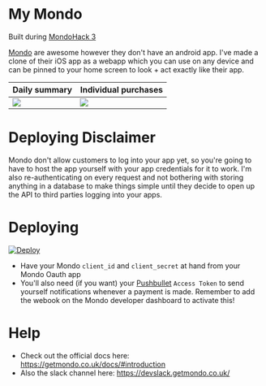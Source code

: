 # My Mondo
Built during [MondoHack 3](https://attending.io/events/mondohack-3)

[Mondo](https://getmondo.co.uk) are awesome however they don't have an android app. I've made a clone of their iOS app as a webapp which you can use on any device and can be pinned to your home screen to look + act exactly like their app.

Daily summary | Individual purchases
----- | -----
![](http://i.imgur.com/8jUu3K2.jpg) | ![](http://i.imgur.com/E0F0ZfL.jpg)

# Deploying Disclaimer
Mondo don't allow customers to log into your app yet, so you're going to have to host the app yourself with your app credentials for it to work. I'm also re-authenticating on every request and not bothering with storing anything in a database to make things simple until they decide to open up the API to third parties logging into your apps.

# Deploying
[![Deploy](https://www.herokucdn.com/deploy/button.svg)](https://heroku.com/deploy?template=https://github.com/Manoj-nathwani/my-mondo)
- Have your Mondo `client_id` and `client_secret` at hand from your Mondo Oauth app
- You'll also need (if you want) your [Pushbullet](https://www.pushbullet.com) `Access Token` to send yourself notifications whenever a payment is made. Remember to add the webook on the Mondo developer dashboard to activate this!

# Help
- Check out the official docs here: https://getmondo.co.uk/docs/#introduction
- Also the slack channel here: https://devslack.getmondo.co.uk/
